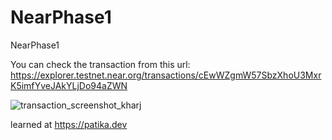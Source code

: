# NearPhase1
 NearPhase1
 
 
 You can check the transaction from this url:
 https://explorer.testnet.near.org/transactions/cEwWZgmW57SbzXhoU3MxrK5imfYveJAkYLjDo94aZWN

![transaction_screenshot_kharj](https://user-images.githubusercontent.com/44809357/167967780-6f7ffe5c-511f-4826-a4d6-7278cacaf62e.png)


learned at https://patika.dev
